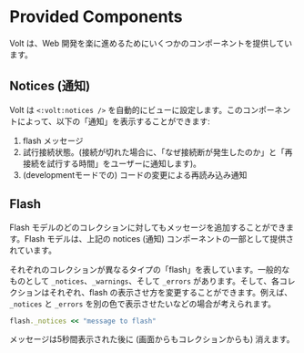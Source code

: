# Provided Components

Volt は、Web 開発を楽に進めるためにいくつかのコンポーネントを提供しています。

## Notices (通知)

Volt は ```<:volt:notices />``` を自動的にビューに設定します。このコンポーネントによって、以下の「通知」を表示することができます:

1. flash メッセージ
2. 試行接続状態。(接続が切れた場合に、「なぜ接続断が発生したのか」と「再接続を試行する時間」をユーザーに通知します)。
3. (developmentモードでの) コードの変更による再読み込み通知

## Flash

Flash モデルのどのコレクションに対してもメッセージを追加することができます。Flash モデルは、上記の notices (通知) コンポーネントの一部として提供されています。

それぞれのコレクションが異なるタイプの「flash」を表しています。一般的なものとして ```_notices```、```_warnings```、そして ```_errors``` があります。そして、各コレクションはそれぞれ、flash の表示させ方を変更することができます。例えば、```_notices``` と ```_errors``` を別の色で表示させたいなどの場合が考えられます。

```ruby
flash._notices << "message to flash"
```

メッセージは5秒間表示された後に (画面からもコレクションからも) 消えます。
